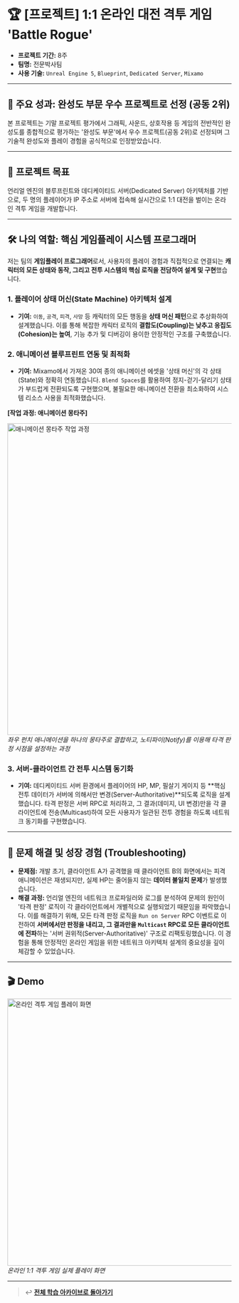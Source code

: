 # 🏆 [프로젝트] 1:1 온라인 대전 격투 게임 'Battle Rogue'

- **프로젝트 기간:** 8주
- **팀명:** 전문박사팀
- **사용 기술:** `Unreal Engine 5`, `Blueprint`, `Dedicated Server`, `Mixamo`

---

## 🌟 주요 성과: 완성도 부문 우수 프로젝트로 선정 (공동 2위)

본 프로젝트는 기말 프로젝트 평가에서 그래픽, 사운드, 상호작용 등 게임의 전반적인 완성도를 종합적으로 평가하는 '완성도 부문'에서 우수 프로젝트(공동 2위)로 선정되며 그 기술적 완성도와 플레이 경험을 공식적으로 인정받았습니다.

---

## 📌 프로젝트 목표

언리얼 엔진의 블루프린트와 데디케이티드 서버(Dedicated Server) 아키텍처를 기반으로, 두 명의 플레이어가 IP 주소로 서버에 접속해 실시간으로 1:1 대전을 벌이는 온라인 격투 게임을 개발합니다.

---

## 🛠️ 나의 역할: 핵심 게임플레이 시스템 프로그래머

저는 팀의 **게임플레이 프로그래머**로서, 사용자의 플레이 경험과 직접적으로 연결되는 **캐릭터의 모든 상태와 동작, 그리고 전투 시스템의 핵심 로직을 전담하여 설계 및 구현**했습니다.

### 1. 플레이어 상태 머신(State Machine) 아키텍처 설계
- **기여:** `이동`, `공격`, `피격`, `사망` 등 캐릭터의 모든 행동을 **상태 머신 패턴**으로 추상화하여 설계했습니다. 이를 통해 복잡한 캐릭터 로직의 **결합도(Coupling)는 낮추고 응집도(Cohesion)는 높여**, 기능 추가 및 디버깅이 용이한 안정적인 구조를 구축했습니다.

### 2. 애니메이션 블루프린트 연동 및 최적화
- **기여:** Mixamo에서 가져온 30여 종의 애니메이션 에셋을 '상태 머신'의 각 상태(State)와 정확히 연동했습니다. `Blend Spaces`를 활용하여 정지-걷기-달리기 상태가 부드럽게 전환되도록 구현했으며, 불필요한 애니메이션 전환을 최소화하여 시스템 리소스 사용을 최적화했습니다.

**[작업 과정: 애니메이션 몽타주]**
<p align="left">
  <img src="./assets/anim-montage-process.gif" alt="애니메이션 몽타주 작업 과정" width="700"/>
  <br/>
  <i>좌우 펀치 애니메이션을 하나의 몽타주로 결합하고, 노티파이(Notify)를 이용해 타격 판정 시점을 설정하는 과정</i>
</p>

### 3. 서버-클라이언트 간 전투 시스템 동기화
- **기여:** 데디케이티드 서버 환경에서 플레이어의 HP, MP, 필살기 게이지 등 **핵심 전투 데이터가 서버에 의해서만 변경(Server-Authoritative)**되도록 로직을 설계했습니다. 타격 판정은 서버 RPC로 처리하고, 그 결과(데미지, UI 변경)만을 각 클라이언트에 전송(Multicast)하여 모든 사용자가 일관된 전투 경험을 하도록 네트워크 동기화를 구현했습니다.

---

## 🌱 문제 해결 및 성장 경험 (Troubleshooting)

- **문제점:** 개발 초기, 클라이언트 A가 공격했을 때 클라이언트 B의 화면에서는 피격 애니메이션은 재생되지만, 실제 HP는 줄어들지 않는 **데이터 불일치 문제**가 발생했습니다.
- **해결 과정:** 언리얼 엔진의 네트워크 프로파일러와 로그를 분석하여 문제의 원인이 '타격 판정' 로직이 각 클라이언트에서 개별적으로 실행되었기 때문임을 파악했습니다. 이를 해결하기 위해, 모든 타격 판정 로직을 `Run on Server` RPC 이벤트로 이전하여 **서버에서만 판정을 내리고, 그 결과만을 `Multicast` RPC로 모든 클라이언트에 전파**하는 '서버 권위적(Server-Authoritative)' 구조로 리팩토링했습니다. 이 경험을 통해 안정적인 온라인 게임을 위한 네트워크 아키텍처 설계의 중요성을 깊이 체감할 수 있었습니다.

---

## 🎬 Demo

<p align="left">
  <img src="./assets/fighting-game-demo.gif" alt="온라인 격투 게임 플레이 화면" width="600"/>
  <br/>
  <i>온라인 1:1 격투 게임 실제 플레이 화면</i>
</p>

---
> ↩️ **[전체 학습 아카이브로 돌아가기](https://github.com/jihun-moon/daegu-univ-cs)**
